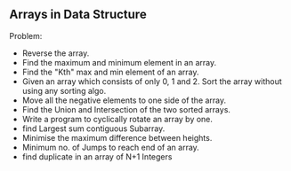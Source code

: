 ## Arrays in Data Structure

Problem:

- Reverse the array.
- Find the maximum and minimum element in an array.
- Find the "Kth" max and min element of an array.
- Given an array which consists of only 0, 1 and 2. Sort the array without using any sorting algo.
- Move all the negative elements to one side of the array.
- Find the Union and Intersection of the two sorted arrays.
- Write a program to cyclically rotate an array by one.
- find Largest sum contiguous Subarray.
- Minimise the maximum difference between heights.
- Minimum no. of Jumps to reach end of an array.
- find duplicate in an array of N+1 Integers